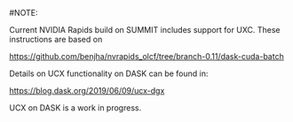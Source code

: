 #NOTE:

Current NVIDIA Rapids build on SUMMIT includes support for UXC. These instructions are based on 

<https://github.com/benjha/nvrapids_olcf/tree/branch-0.11/dask-cuda-batch>


Details on UCX functionality on DASK can be found in:

<https://blog.dask.org/2019/06/09/ucx-dgx>


UCX on DASK is a work in progress.


